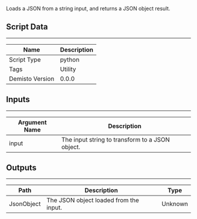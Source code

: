 Loads a JSON from a string input, and returns a JSON object result.

## Script Data
---

| **Name** | **Description** |
| --- | --- |
| Script Type | python |
| Tags | Utility |
| Demisto Version | 0.0.0 |

## Inputs
---

| **Argument Name** | **Description** |
| --- | --- |
| input | The input string to transform to a JSON object. |

## Outputs
---

| **Path** | **Description** | **Type** |
| --- | --- | --- |
| JsonObject | The JSON object loaded from the input. | Unknown |
